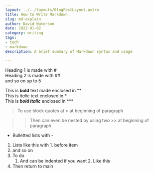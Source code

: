 ```yaml
---
layout: ../../layouts/BlogPostLayout.astro
title: How to Write Markdown
slug: md-explain
author: David Waterson
date: 2022-01-02
category: writing
tags:
- tech
- markdown
description: A brief summary of Markdown syntax and usage

---
```


Heading 1 is made with #  
Heading 2 is made with ##  
and so on up to 5

This is **bold** text made enclosed in **  
This is *italic* text enclosed in *  
This is ***bold italic*** enclosed in ***  

> To use block quotes at > at beginning of paragraph

>> Then can even be nested by using two >> at beginning of paragraph  

- Bulletted lists with -  

1. Lists like this with 1. before item
2. and so on
3. To do  
    1. And can be indented if you want
[](../../layouts/BlogPostLayout.astro)    2. Like this
4. Then return to main

